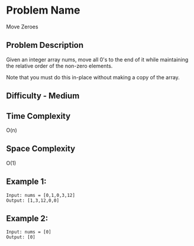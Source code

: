 # Problem Name 
Move Zeroes

## Problem Description

Given an integer array nums, move all 0's to the end of it while maintaining the relative order of the non-zero elements.

Note that you must do this in-place without making a copy of the array.

## Difficulty - Medium

## Time Complexity
O(n)

## Space Complexity
O(1)

## Example 1:
```
Input: nums = [0,1,0,3,12]
Output: [1,3,12,0,0]
```

## Example 2:
```
Input: nums = [0]
Output: [0]
```